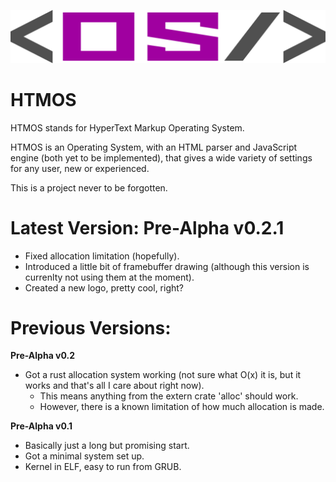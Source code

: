 ![HTMOS Logo](./logo.svg "HTMOS")

# HTMOS

HTMOS stands for HyperText Markup Operating System.

HTMOS is an Operating System, with an HTML parser and JavaScript engine (both yet to be implemented), that gives a wide variety of settings for any user, new or experienced.

This is a project never to be forgotten.

# Latest Version: Pre-Alpha v0.2.1

- Fixed allocation limitation (hopefully).
- Introduced a little bit of framebuffer drawing (although this version is currenlty not using them at the moment).
- Created a new logo, pretty cool, right?

# Previous Versions:

**Pre-Alpha v0.2**

- Got a rust allocation system working (not sure what O(x) it is, but it works and that's all I care about right now).
    - This means anything from the extern crate 'alloc' should work.
    - However, there is a known limitation of how much allocation is made.

**Pre-Alpha v0.1**

- Basically just a long but promising start.
- Got a minimal system set up.
- Kernel in ELF, easy to run from GRUB.